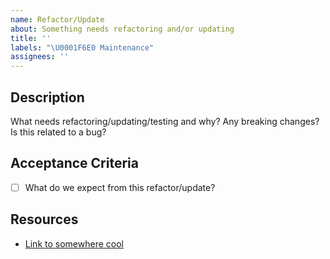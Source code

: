 ```yaml
---
name: Refactor/Update
about: Something needs refactoring and/or updating
title: ''
labels: "\U0001F6E0 Maintenance"
assignees: ''
---
```


## Description

What needs refactoring/updating/testing and why? Any breaking changes? Is this related to a bug?

## Acceptance Criteria

- [ ] What do we expect from this refactor/update?

## Resources

- [Link to somewhere cool](http://species-in-pieces.com/)
